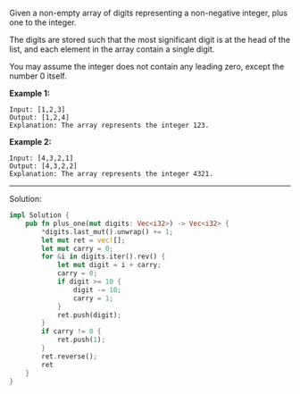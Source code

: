 Given a non-empty array of digits representing a non-negative integer, plus one to the integer.

The digits are stored such that the most significant digit is at the head of the list, and each element in the array contain a single digit.

You may assume the integer does not contain any leading zero, except the number 0 itself.

**Example 1:**

```
Input: [1,2,3]
Output: [1,2,4]
Explanation: The array represents the integer 123.
```

**Example 2:**
```
Input: [4,3,2,1]
Output: [4,3,2,2]
Explanation: The array represents the integer 4321.
```

---

Solution:

```rust
impl Solution {
    pub fn plus_one(mut digits: Vec<i32>) -> Vec<i32> {
        *digits.last_mut().unwrap() += 1;
        let mut ret = vec![];
        let mut carry = 0;
        for &i in digits.iter().rev() {
            let mut digit = i + carry;
            carry = 0;
            if digit >= 10 {
                digit -= 10;
                carry = 1;
            }
            ret.push(digit);
        }
        if carry != 0 {
            ret.push(1);
        }
        ret.reverse();
        ret
    }
}
```